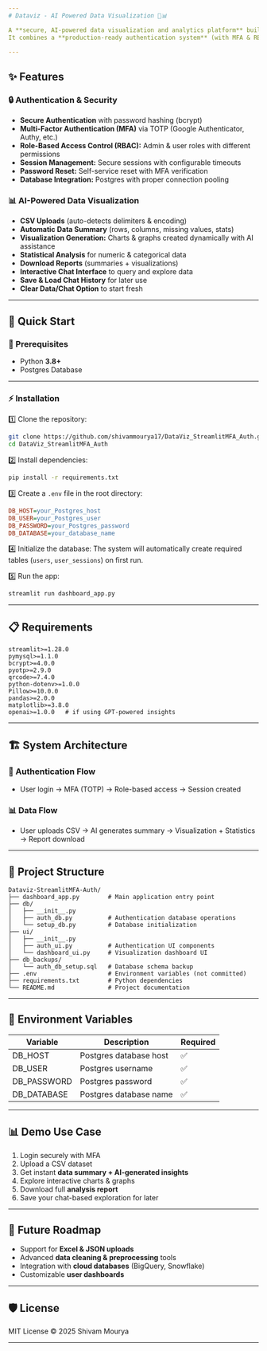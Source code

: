 ```yaml
---
# Dataviz - AI Powered Data Visualization 🔐📊

A **secure, AI-powered data visualization and analytics platform** built with Streamlit.
It combines a **production-ready authentication system** (with MFA & RBAC) and an **intelligent data visualization engine** that lets users upload datasets, analyze, visualize, and interact with their data in real-time.

---
```


## ✨ Features

### 🔒 Authentication & Security

* **Secure Authentication** with password hashing (bcrypt)
* **Multi-Factor Authentication (MFA)** via TOTP (Google Authenticator, Authy, etc.)
* **Role-Based Access Control (RBAC):** Admin & user roles with different permissions
* **Session Management:** Secure sessions with configurable timeouts
* **Password Reset:** Self-service reset with MFA verification
* **Database Integration:** Postgres with proper connection pooling

### 📊 AI-Powered Data Visualization

* **CSV Uploads** (auto-detects delimiters & encoding)
* **Automatic Data Summary** (rows, columns, missing values, stats)
* **Visualization Generation:** Charts & graphs created dynamically with AI assistance
* **Statistical Analysis** for numeric & categorical data
* **Download Reports** (summaries + visualizations)
* **Interactive Chat Interface** to query and explore data
* **Save & Load Chat History** for later use
* **Clear Data/Chat Option** to start fresh

---

## 🚀 Quick Start

### 🔧 Prerequisites

* Python **3.8+**
* Postgres Database

---

### ⚡ Installation

1️⃣ Clone the repository:

```bash
git clone https://github.com/shivammourya17/DataViz_StreamlitMFA_Auth.git
cd DataViz_StreamlitMFA_Auth
```

2️⃣ Install dependencies:

```bash
pip install -r requirements.txt
```

3️⃣ Create a `.env` file in the root directory:

```ini
DB_HOST=your_Postgres_host
DB_USER=your_Postgres_user
DB_PASSWORD=your_Postgres_password
DB_DATABASE=your_database_name
```

4️⃣ Initialize the database:
The system will automatically create required tables (`users`, `user_sessions`) on first run.

5️⃣ Run the app:

```bash
streamlit run dashboard_app.py
```

---

## 📋 Requirements

```
streamlit>=1.28.0
pymysql>=1.1.0
bcrypt>=4.0.0
pyotp>=2.9.0
qrcode>=7.4.0
python-dotenv>=1.0.0
Pillow>=10.0.0
pandas>=2.0.0
matplotlib>=3.8.0
openai>=1.0.0   # if using GPT-powered insights
```

---

## 🏗️ System Architecture

### 🔐 Authentication Flow

* User login → MFA (TOTP) → Role-based access → Session created

### 📊 Data Flow

* User uploads CSV → AI generates summary → Visualization + Statistics → Report download

---

## 📁 Project Structure

```
Dataviz-StreamlitMFA-Auth/
├── dashboard_app.py        # Main application entry point
├── db/
│   ├── __init__.py
│   ├── auth_db.py          # Authentication database operations
│   └── setup_db.py         # Database initialization
├── ui/
│   ├── __init__.py
│   ├── auth_ui.py          # Authentication UI components
│   └── dashboard_ui.py     # Visualization dashboard UI
├── db_backups/
│   └── auth_db_setup.sql   # Database schema backup
├── .env                    # Environment variables (not committed)
├── requirements.txt        # Python dependencies
└── README.md               # Project documentation
```

---

## 🔐 Environment Variables

| Variable     | Description         | Required |
| ------------ | ------------------- | -------- |
| DB\_HOST     | Postgres database host | ✅        |
| DB\_USER     | Postgres username      | ✅        |
| DB\_PASSWORD | Postgres password      | ✅        |
| DB\_DATABASE | Postgres database name | ✅        |

---

## 📊 Demo Use Case

1. Login securely with MFA
2. Upload a CSV dataset
3. Get instant **data summary + AI-generated insights**
4. Explore interactive charts & graphs
5. Download full **analysis report**
6. Save your chat-based exploration for later

---

## 🌟 Future Roadmap

* Support for **Excel & JSON uploads**
* Advanced **data cleaning & preprocessing** tools
* Integration with **cloud databases** (BigQuery, Snowflake)
* Customizable **user dashboards**

---

## 🛡️ License

MIT License © 2025 Shivam Mourya

---
